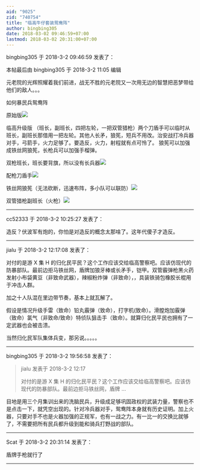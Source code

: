 ```yaml
---
aid: "9025"
zid: "740754"
title: "临高牛仔套装鸳鸯阵"
author: bingbing305
date: 2018-03-02 09:46:59+07:00
lastmod: 2018-03-02 20:31:00+07:00
---
```


bingbing305 于 2018-3-2 09:46:59 发表了：

本帖最后由 bingbing305 于 2018-3-2 11:05 编辑

元老院的光辉照耀着我们前进，战无不胜的元老院又一次用无边的智慧把恶梦带给他们的敌人。。。

如何暴民兵鸳鸯阵

原始版![](https://pic.pimg.tw/ericsky0207/1386729438-1557340311.jpg)

临高升级版 （班长，副班长，四把左轮，一把双管猎枪）两个刀盾手可以临时从班长，副班长那借用一把左轮。其他人长矛，狼筅，短兵不用改。治安战打冷兵器对手，弓箭手，火力足够了。要造反，火力，射程就有点可怜了。 狼筅可以加强成铁丝网狼筅，长枪兵可以加强手榴弹。

双枪班长，班长要背旗，所以没有长兵器![](https://images.halloweencostumes.com/products/10231/1-1/western-sheriff-gun-holster.jpg)

配枪刀盾手![](https://chinesemartialstudies.files.wordpress.com/2014/10/mauser-and-dadao.jpg)

铁丝网狼筅（无法砍断，迅速布阵，多小队可以联防）![](https://i.pinimg.com/564x/46/98/37/46983709538090a09aff3e136b75cdcd--concertina-wire-wwi.jpg)

双管猎枪副班长（火枪）![](https://encrypted-tbn0.gstatic.com/images?q=tbn:ANd9GcSv3jHvkxaOsWCv8dK7bG4OXrm4P-Z8EYyBNPXaVtA3V1nLH8zg)

---

cc52333 于 2018-3-2 10:25:27 发表了：

造反？伏波军有炮的，你怕是对造反的概念太那啥了。这年代傻子才造反。

---

jialu 于 2018-3-2 12:17:08 发表了：

对付的是游 X 集 H 的归化民平民？这个工作应该交给临高警察吧。应该仿现代的防暴部队。最前边拒马铁丝网，盾牌加狼牙棒或长矛手，铠甲。双管霰弹枪黑火药发射小布袋黄豆（非致命武器），辣椒粉炸弹（非致命），，具装铁骑包橡胶长棍用于冲击人群。

加之十人队混在里边带节奏，基本上就瓦解了。

假设是情况升级手雷（致命）铅丸霰弹（致命），打字机(致命）。滑膛炮加霰弹（致命）氯气（非致命/致命）特侦队狙击手（致命）。就算归化民平民也拥有了一定武器也会被击溃。

当然归化民军队集体兵变，那另说。。。。。

---

bingbing305 于 2018-3-2 19:56:58 发表了：

> jialu 发表于 2018-3-2 12:17
>
> 对付的是游 X 集 H 的归化民平民？这个工作应该交给临高警察吧。应该仿现代的防暴部队。最前边拒马铁丝网，盾牌 ...

目地是用三个月集训出来的洗脑民兵，升级成足够巩固政权的武装力量，警察也不是点击一下，就凭空出现的。针对冷兵器对手，鸳鸯阵本身就有历史证明。加上火器，只要对手不也是火器加强的正规军，也有一战之力。有一比一的交换比就够了，不需要把所有民兵都升级到能和骑兵打野战的部队。

---

Scat 于 2018-3-2 20:31:14 发表了：

盾牌手枪就行了

---
